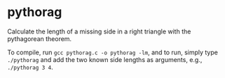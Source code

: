 # pythorag
Calculate the length of a missing side in a right triangle with the pythagorean theorem.

To compile, run `gcc pythorag.c -o pythorag -lm`, and to run, simply type `./pythorag` and add the two known side lengths as arguments, e.g., `./pythorag 3 4`.
